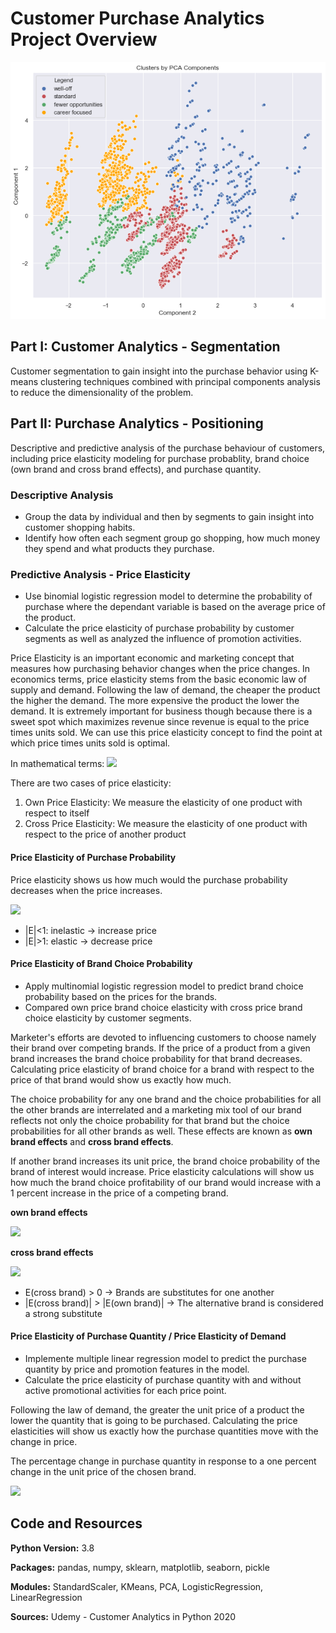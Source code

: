 # Customer Purchase Analytics Project Overview

<p align="center">
  <img src="/images/CS_Kmeans_PCA.png" width="600" />
</p>

## Part I: Customer Analytics - Segmentation
Customer segmentation to gain insight into the purchase behavior using K-means clustering techniques combined with principal components analysis to reduce the dimensionality of the problem.

## Part II: Purchase Analytics - Positioning
Descriptive and predictive analysis of the purchase behaviour of customers, including price elasticity modeling for purchase probablity, brand choice (own brand and cross brand effects), and purchase quantity.

### Descriptive Analysis
* Group the data by individual and then by segments to gain insight into customer shopping habits.
* Identify how often each segment group go shopping, how much money they spend and what products they purchase.

### Predictive Analysis - Price Elasticity
* Use binomial logistic regression model to determine the probability of purchase where the dependant variable is based on the average price of the product.
* Calculate the price elasticity of purchase probability by customer segments as well as analyzed the influence of promotion activities.

Price Elasticity is an important economic and marketing concept that measures how purchasing behavior changes when the price changes. In economics terms, price elasticity stems from the basic economic law of supply and demand.
Following the law of demand, the cheaper the product the higher the demand. The more expensive the product the lower the demand.
It is extremely important for business though because there is a sweet spot which maximizes revenue since revenue is equal to the price times units sold.
We can use this price elasticity concept to find the point at which price times units sold is optimal.

In mathematical terms:
<img src="https://render.githubusercontent.com/render/math?math=Price\: Elasticity,\: E = \frac{Percent\: change\: in\: economic\: outcome\: of\: interest\: (Units\: sold)}{1\: percent\: change\: in\: price}">

There are two cases of price elasticity:
1. Own Price Elasticity: We measure the elasticity of one product with respect to itself
2. Cross Price Elasticity:  We measure the elasticity of one product with respect to the price of another product

#### Price Elasticity of Purchase Probability
Price elasticity shows us how much would the purchase probability decreases when the price increases.

<img src="https://render.githubusercontent.com/render/math?math=E = \frac{\Delta Pr(Purchase)}{\Delta Price} * \frac{Price}{Pr(Purchase)} = \beta * \frac{Price}{Pr(Purchase)}">

  * |E|<1: inelastic -> increase price
  * |E|>1: elastic -> decrease price

#### Price Elasticity of Brand Choice Probability
* Apply multinomial logistic regression model to predict brand choice probability based on the prices for the brands.
* Compared own price brand choice elasticity with cross price brand choice elasticity by customer segments.

Marketer's efforts are devoted to influencing customers to choose namely their brand over competing brands. If the price of a product from a given brand increases the brand choice probability for that brand decreases. Calculating price elasticity of brand choice for a brand with respect to the price of that brand would show us exactly how much.

The choice probability for any one brand and the choice probabilities for all the other brands are interrelated and a marketing mix tool of our brand reflects not only the choice probability for that brand but the choice probabilities for all other brands as well. These effects are known as **own brand effects** and **cross brand effects**.

If another brand increases its unit price, the brand choice probability of the brand of interest would increase. Price elasticity calculations will show us how much the brand choice profitability of our brand would increase with a 1 percent increase in the price of a competing brand.

**own brand effects**

<img src="https://render.githubusercontent.com/render/math?math=E = \beta(own\: price) * \frac{Price(own\: price)}{Pr(own\: price)}">

**cross brand effects**

<img src="https://render.githubusercontent.com/render/math?math=E = -\beta(own\: price) * \frac{Price(cross\: brand)}{Pr(cross\: brand)}">

  * E(cross brand) > 0   -> Brands are substitutes for one another
  * |E(cross brand)| > |E(own brand)|   -> The alternative brand is considered a strong substitute

#### Price Elasticity of Purchase Quantity / Price Elasticity of Demand
* Implemente multiple linear regression model to predict the purchase quantity by price and promotion features in the model.
* Calculate the price elasticity of purchase quantity with and without active promotional activities for each price point.

Following the law of demand, the greater the unit price of a product the lower the quantity that is going to be purchased. Calculating the price elasticities will show us exactly how the purchase quantities move with the change in price.

The percentage change in purchase quantity in response to a one percent change in the unit price of the chosen brand.

<img src="https://render.githubusercontent.com/render/math?math=E = \frac{\Delta Quantity(Purchase)}{\Delta Price} * \frac{Price}{Quantity(Purchase)} = \beta * \frac{Price}{Quantity(Purchase)}">

## Code and Resources
**Python Version:** 3.8

**Packages:** pandas, numpy, sklearn, matplotlib, seaborn, pickle

**Modules:** StandardScaler, KMeans, PCA, LogisticRegression, LinearRegression

**Sources:** Udemy - Customer Analytics in Python 2020

<!--
## Customer Analytics - Segmentation
### Exploration Data Analysis
Used Pearson correlation method (linear dependency between variables) to explore how the variables correlate, in order to get an initial understanding of the relationship between them.

### Data Preprocessing
Standardized data using StandardScaler, so that all features have equal weight.
### Customer segmentation - K-means clustering with PCA
Fitted K-means using the PCA scores and created a K-means-PCA-model with 4 clusters.

## Purchase Analytics - Positioning
### Data Preprocessing
Applied the segmentation model (scaler.pickle, pca.pickle, kmeans_pca.pickle) to the new dataset (purchase_data.csv) in order to group new customers into clusters.

### Descriptive analysis

<p align="center">
  <img src="/images/Pie_Chart_Segment_Proportion.png" width="400" />


<p align="center">
  <img src="/images/PA_Price_Elasticity_of_Purchase_Probability.png" width="600" />

Price Elasticity, E = % Change in economic outcome of interest (Units sold) / 1% change in price
E = beta * price * (1-Pr(purchase))
-->
